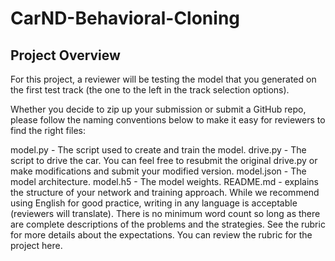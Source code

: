 # CarND-Behavioral-Cloning
## Project Overview
For this project, a reviewer will be testing the model that you generated on the first test track (the one to the left in the track selection options).

Whether you decide to zip up your submission or submit a GitHub repo, please follow the naming conventions below to make it easy for reviewers to find the right files:

model.py - The script used to create and train the model.
drive.py - The script to drive the car. You can feel free to resubmit the original drive.py or make modifications and submit your modified version.
model.json - The model architecture.
model.h5 - The model weights.
README.md - explains the structure of your network and training approach. While we recommend using English for good practice, writing in any language is acceptable (reviewers will translate). There is no minimum word count so long as there are complete descriptions of the problems and the strategies. See the rubric for more details about the expectations.
You can review the rubric for the project here.
